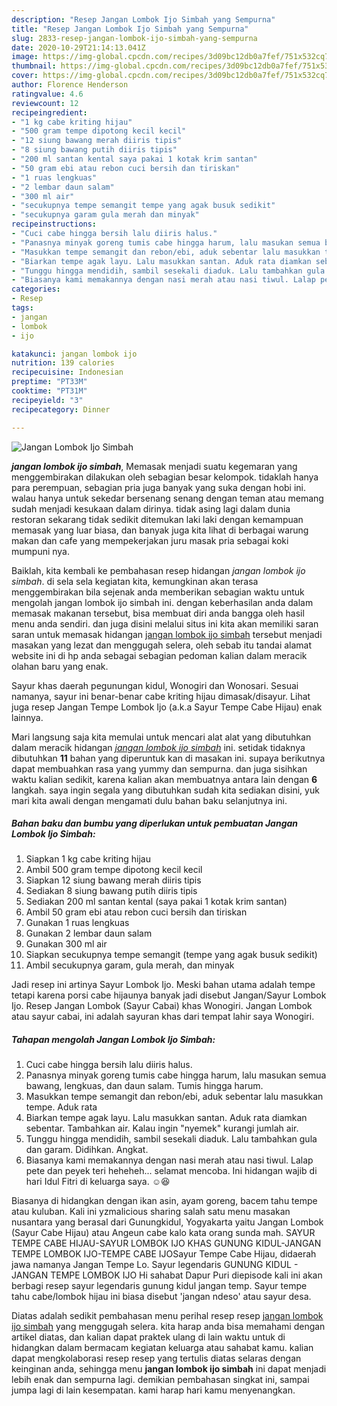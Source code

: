 ```yaml
---
description: "Resep Jangan Lombok Ijo Simbah yang Sempurna"
title: "Resep Jangan Lombok Ijo Simbah yang Sempurna"
slug: 2833-resep-jangan-lombok-ijo-simbah-yang-sempurna
date: 2020-10-29T21:14:13.041Z
image: https://img-global.cpcdn.com/recipes/3d09bc12db0a7fef/751x532cq70/jangan-lombok-ijo-simbah-foto-resep-utama.jpg
thumbnail: https://img-global.cpcdn.com/recipes/3d09bc12db0a7fef/751x532cq70/jangan-lombok-ijo-simbah-foto-resep-utama.jpg
cover: https://img-global.cpcdn.com/recipes/3d09bc12db0a7fef/751x532cq70/jangan-lombok-ijo-simbah-foto-resep-utama.jpg
author: Florence Henderson
ratingvalue: 4.6
reviewcount: 12
recipeingredient:
- "1 kg cabe kriting hijau"
- "500 gram tempe dipotong kecil kecil"
- "12 siung bawang merah diiris tipis"
- "8 siung bawang putih diiris tipis"
- "200 ml santan kental saya pakai 1 kotak krim santan"
- "50 gram ebi atau rebon cuci bersih dan tiriskan"
- "1 ruas lengkuas"
- "2 lembar daun salam"
- "300 ml air"
- "secukupnya tempe semangit tempe yang agak busuk sedikit"
- "secukupnya garam gula merah dan minyak"
recipeinstructions:
- "Cuci cabe hingga bersih lalu diiris halus."
- "Panasnya minyak goreng tumis cabe hingga harum, lalu masukan semua bawang, lengkuas, dan daun salam. Tumis hingga harum."
- "Masukkan tempe semangit dan rebon/ebi, aduk sebentar lalu masukkan tempe. Aduk rata"
- "Biarkan tempe agak layu. Lalu masukkan santan. Aduk rata diamkan sebentar. Tambahkan air. Kalau ingin &#34;nyemek&#34; kurangi jumlah air."
- "Tunggu hingga mendidih, sambil sesekali diaduk. Lalu tambahkan gula dan garam. Didihkan. Angkat."
- "Biasanya kami memakannya dengan nasi merah atau nasi tiwul. Lalap pete dan peyek teri heheheh... selamat mencoba. Ini hidangan wajib di hari Idul Fitri di keluarga saya. ☺😆"
categories:
- Resep
tags:
- jangan
- lombok
- ijo

katakunci: jangan lombok ijo 
nutrition: 139 calories
recipecuisine: Indonesian
preptime: "PT33M"
cooktime: "PT31M"
recipeyield: "3"
recipecategory: Dinner

---
```



![Jangan Lombok Ijo Simbah](https://img-global.cpcdn.com/recipes/3d09bc12db0a7fef/751x532cq70/jangan-lombok-ijo-simbah-foto-resep-utama.jpg)

<b><i>jangan lombok ijo simbah</i></b>, Memasak menjadi suatu kegemaran yang menggembirakan dilakukan oleh sebagian besar kelompok. tidaklah hanya para perempuan, sebagian pria juga banyak yang suka dengan hobi ini. walau hanya untuk sekedar bersenang senang dengan teman atau memang sudah menjadi kesukaan dalam dirinya. tidak asing lagi dalam dunia restoran sekarang tidak sedikit ditemukan laki laki dengan kemampuan memasak yang luar biasa, dan banyak juga kita lihat di berbagai warung makan dan cafe yang mempekerjakan juru masak pria sebagai koki mumpuni nya.

Baiklah, kita kembali ke pembahasan resep hidangan <i>jangan lombok ijo simbah</i>. di sela sela kegiatan kita, kemungkinan akan terasa menggembirakan bila sejenak anda memberikan sebagian waktu untuk mengolah jangan lombok ijo simbah ini. dengan keberhasilan anda dalam memasak makanan tersebut, bisa membuat diri anda bangga oleh hasil menu anda sendiri. dan juga disini melalui situs ini kita akan memiliki saran saran untuk memasak hidangan <u>jangan lombok ijo simbah</u> tersebut menjadi masakan yang lezat dan menggugah selera, oleh sebab itu tandai alamat website ini di hp anda sebagai sebagian pedoman kalian dalam meracik olahan baru yang enak.

Sayur khas daerah pegunungan kidul, Wonogiri dan Wonosari. Sesuai namanya, sayur ini benar-benar cabe kriting hijau dimasak/disayur. Lihat juga resep Jangan Tempe Lombok Ijo (a.k.a Sayur Tempe Cabe Hijau) enak lainnya.


Mari langsung saja kita memulai untuk mencari alat alat yang dibutuhkan dalam meracik hidangan <u><i>jangan lombok ijo simbah</i></u> ini. setidak tidaknya dibutuhkan <b>11</b> bahan yang diperuntuk kan di masakan ini. supaya berikutnya dapat membuahkan rasa yang yummy dan sempurna. dan juga sisihkan waktu kalian sedikit, karena kalian akan membuatnya antara lain dengan <b>6</b> langkah. saya ingin segala yang dibutuhkan sudah kita sediakan disini, yuk mari kita awali dengan mengamati dulu bahan baku selanjutnya ini.

<!--inarticleads1-->

##### Bahan baku dan bumbu yang diperlukan untuk pembuatan Jangan Lombok Ijo Simbah:

1. Siapkan 1 kg cabe kriting hijau
1. Ambil 500 gram tempe dipotong kecil kecil
1. Siapkan 12 siung bawang merah diiris tipis
1. Sediakan 8 siung bawang putih diiris tipis
1. Sediakan 200 ml santan kental (saya pakai 1 kotak krim santan)
1. Ambil 50 gram ebi atau rebon cuci bersih dan tiriskan
1. Gunakan 1 ruas lengkuas
1. Gunakan 2 lembar daun salam
1. Gunakan 300 ml air
1. Siapkan secukupnya tempe semangit (tempe yang agak busuk sedikit)
1. Ambil secukupnya garam, gula merah, dan minyak


Jadi resep ini artinya Sayur Lombok Ijo. Meski bahan utama adalah tempe tetapi karena porsi cabe hijaunya banyak jadi disebut Jangan/Sayur Lombok Ijo. Resep Jangan Lombok (Sayur Cabai) khas Wonogiri. Jangan Lombok atau sayur cabai, ini adalah sayuran khas dari tempat lahir saya Wonogiri. 

<!--inarticleads2-->

##### Tahapan mengolah Jangan Lombok Ijo Simbah:

1. Cuci cabe hingga bersih lalu diiris halus.
1. Panasnya minyak goreng tumis cabe hingga harum, lalu masukan semua bawang, lengkuas, dan daun salam. Tumis hingga harum.
1. Masukkan tempe semangit dan rebon/ebi, aduk sebentar lalu masukkan tempe. Aduk rata
1. Biarkan tempe agak layu. Lalu masukkan santan. Aduk rata diamkan sebentar. Tambahkan air. Kalau ingin &#34;nyemek&#34; kurangi jumlah air.
1. Tunggu hingga mendidih, sambil sesekali diaduk. Lalu tambahkan gula dan garam. Didihkan. Angkat.
1. Biasanya kami memakannya dengan nasi merah atau nasi tiwul. Lalap pete dan peyek teri heheheh... selamat mencoba. Ini hidangan wajib di hari Idul Fitri di keluarga saya. ☺😆


Biasanya di hidangkan dengan ikan asin, ayam goreng, bacem tahu tempe atau kuluban. Kali ini yzmalicious sharing salah satu menu masakan nusantara yang berasal dari Gunungkidul, Yogyakarta yaitu Jangan Lombok (Sayur Cabe Hijau) atau Angeun cabe kalo kata orang sunda mah. SAYUR TEMPE CABE HIJAU-SAYUR LOMBOK IJO KHAS GUNUNG KIDUL-JANGAN TEMPE LOMBOK IJO-TEMPE CABE IJOSayur Tempe Cabe Hijau, didaerah jawa namanya Jangan Tempe Lo. Sayur legendaris GUNUNG KIDUL - JANGAN TEMPE LOMBOK IJO Hi sahabat Dapur Puri diepisode kali ini akan berbagi resep sayur legendaris gunung kidul jangan temp. Sayur tempe tahu cabe/lombok hijau ini biasa disebut &#39;jangan ndeso&#39; atau sayur desa. 

Diatas adalah sedikit pembahasan menu perihal resep resep <u>jangan lombok ijo simbah</u> yang menggugah selera. kita harap anda bisa memahami dengan artikel diatas, dan kalian dapat praktek ulang di lain waktu untuk di hidangkan dalam bermacam kegiatan keluarga atau sahabat kamu. kalian dapat mengkolaborasi resep resep yang tertulis diatas selaras dengan keinginan anda, sehingga menu <b>jangan lombok ijo simbah</b> ini dapat menjadi lebih enak dan sempurna lagi. demikian pembahasan singkat ini, sampai jumpa lagi di lain kesempatan. kami harap hari kamu menyenangkan.
